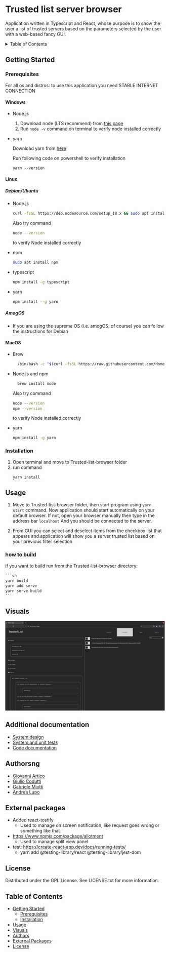 # Trusted list server browser
Application written in Typescript and React, whose purpose is to show the user a list of trusted servers based on the parameters selected by the user with a web-based fancy GUI.

<!-- TABLE OF CONTENTS -->
<details>
  <summary>Table of Contents</summary>
  <ol>
    <li>
      <a href="#getting-started">Getting Started</a>
      <ul>
        <li><a href="#prerequisites">Prerequisites</a></li>
        <li><a href="#installation">Installation</a></li>
      </ul>
    </li>
    <li><a href="#usage">Usage</a></li>
    <li><a href="#visuals">Visuals</a></li>
    <li><a href="#authorsng">Authors</a></li>
    <li><a href="#external-packages">External package</a></li> 
    <li><a href="#license">License</a></li>
  </ol>
</details>

## Getting Started

### Prerequisites
For all os and distros: to use this application you need STABLE INTERNET CONNECTION

#### Windows
* Node.js
  1. Download node (LTS recommend) from [this page](https://nodejs.org/en/download/)
  2. Run `node -v` command on terminal to verify node installed correctly

* yarn
  
  Download yarn from [here](https://github.com/yarnpkg/yarn/releases/download/v1.22.4/yarn-1.22.4.msi)
  
  Run following code on powershell to verify installation
  
  ```
  yarn --version
  ```
  
#### Linux
##### Debian/Ubuntu
* Node.js
  ```sh
  curl -fsSL https://deb.nodesource.com/setup_18.x && sudo apt install -y nodejs
  ```
    Also try command
  ```sh
  node --version
  ```
    to verify Node installed correctly
    
* npm 
    ```sh
    sudo apt install npm
    ```
    
* typescript
  ```sh
  npm install -g typescript
  ```
  
* yarn
  ```sh
  npm install --g yarn
  ```
##### AmogOS

* If you are using the supreme OS (i.e. amogOS, of course) you can follow the instructions for Debian


#### MacOS

* Brew
  ```sh
    /bin/bash -c "$(curl -fsSL https://raw.githubusercontent.com/Homebrew/install/HEAD/install.sh)"
  ```
* Node.js and npm
  ```sh
    brew install node
  ```
    Also try command
  ```sh
  node --version
  npm --version
  ```
    to verify Node installed correctly

* yarn
    ```sh
    npm install -g yarn
    ```
### Installation

1. Open terminal and move to Trusted-list-browser folder
2. run command
    ```
    yarn install
    ```
## Usage
1. Move to Trusted-list-browser folder, then start program using `yarn start` command.
   Now application should start automatically on your default browser.
   If not, open your browser manually then type in the address bar `localhost`
   And you should be connected to the server.

2. From GUI you can select and deselect items from the checkbox list that appears and application will show you a server trusted list based on your previous filter selection

### how to build

if you want to build run from the Trusted-list-browser directory:

    ```sh
    yarn build
    yarn add serve
    yarn serve build
    ```
## Visuals

![Screenshot](Screenshots/screenWebsite.png)

## Additional documentation
- [System design](./documentation/system_design.md)
- [System and unit tests](./documentation/tests.md)
- [Code documentation](http://htmlpreview.github.io/?https://github.com/Geostartico/Trusted-list-browser/blob/main/documentation/ts_docs/index.html)

## Authorsng
* [Giovanni Artico](https://github.com/Geostartico)
* [Giulio Codutti](https://github.com/giulpig)
* [Gabriele Miotti](https://github.com/gabriele-0201)
* [Andrea Lupo](https://github.com/LK-parrot)

## External packages
+ Added react-tostify
    + Used to manage on screen notification, like request goes wrong or something like that
+ https://www.npmjs.com/package/allotment
    + Used to manage split view panel
+ test: https://create-react-app.dev/docs/running-tests/
    + yarn add @testing-library/react @testing-library/jest-dom

## License
Distributed under the GPL License. See LICENSE.txt for more information.

## Table of Contents
* [Getting Started](#getting-started)
    * [Prerequisites](#prerequisites)
    * [Installation](#installation)
* [Usage](#usage)
* [Visuals](#visuals)
* [Authors](#authorsng)
* [External Packages](#external-packages)
* [License](#license)
